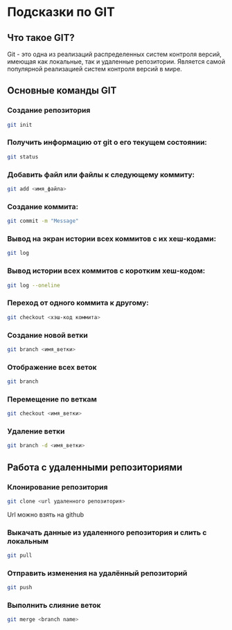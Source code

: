 # Подсказки по GIT

## Что такое GIT?

Git - это одна из реализаций распределенных систем контроля версий, имеющая как локальные, так и удаленные репозитории. Является самой популярной реализацией систем контроля версий в мире.

## Основные команды GIT

### Создание репозитория
```sh
git init
```

### Получить информацию от git о его текущем состоянии:
```sh
git status
```

### Добавить файл или файлы к следующему коммиту:
```sh
git add <имя_файла>
```

### Создание коммита:
```sh
git commit -m "Message"
```

### Вывод на экран истории всех коммитов с их хеш-кодами:
```sh 
git log
```

### Вывод истории всех коммитов с коротким хеш-кодом:
```sh
git log --oneline
```

### Переход от одного коммита к другому:
```sh
git checkout <хэш-код коммита>
```

### Создание новой ветки
```sh
git branch <имя_ветки>
```

### Отображение всех веток
```sh
git branch
```

### Перемещение по веткам
```sh
git checkout <имя_ветки>
```

### Удаление ветки
```sh
git branch -d <имя_ветки>
```

## Работа с удаленными репозиториями

### Клонирование репозитория
```sh
git clone <url удаленного репозитория>
```
Url можно взять на github

### Выкачать данные из удаленного репозитория и слить с локальным
```sh 
git pull
```

### Отправить изменения на удалённый репозиторий
```sh
git push
```

### Выполнить слияние веток
```sh
git merge <branch name>
```

